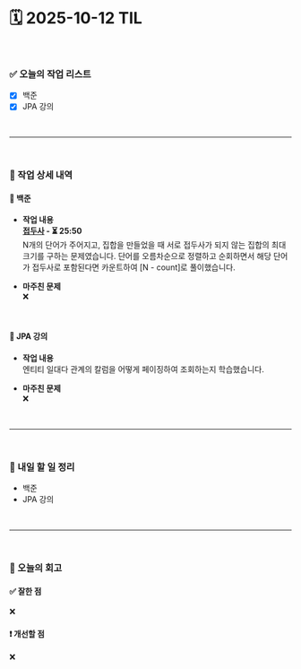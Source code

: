 # 🗓️ 2025-10-12 TIL

<br>

### ✅ 오늘의 작업 리스트  
- [x] 백준
- [x] JPA 강의

<br>

---

<br>

### 📌 작업 상세 내역  

#### 🔹 백준
- **작업 내용**<br>
**[접두사](https://www.acmicpc.net/problem/1141) - ⏳ 25:50**<br>
N개의 단어가 주어지고, 집합을 만들었을 때 서로 접두사가 되지 않는 집합의 최대 크기를 구하는 문제였습니다. 단어를 오름차순으로 정렬하고 순회하면서 해당 단어가 접두사로 포함된다면 카운트하여 [N - count]로 풀이했습니다.

- **마주친 문제**<br>
❌

<br>

#### 🔹 JPA 강의
- **작업 내용**<br>
엔티티 일대다 관계의 칼럼을 어떻게 페이징하여 조회하는지 학습했습니다.

- **마주친 문제**<br>
❌

<br>

---

<br>

### 🚀 내일 할 일 정리  

- 백준
- JPA 강의

<br>

---

<br>

### 🧐 오늘의 회고  

#### ✅ 잘한 점
❌

#### ❗ 개선할 점
❌

<br><br><br>